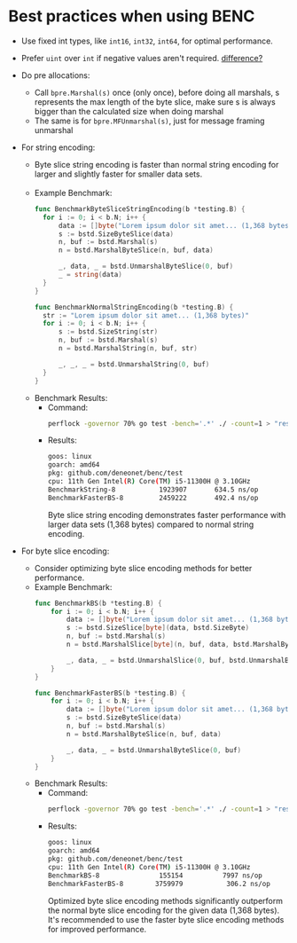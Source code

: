 # Best practices when using BENC

- Use fixed int types, like `int16`, `int32`, `int64`, for optimal performance.
- Prefer `uint` over `int` if negative values aren't required. [difference?](https://www.quora.com/Whats-the-difference-between-uint-and-int-in-golang)
- Do pre allocations:
  - Call ```bpre.Marshal(s)``` once (only once), before doing all marshals, s represents the max length of the byte slice, make sure s is always bigger than the calculated size when doing marshal
  - The same is for ```bpre.MFUnmarshal(s)```, just for message framing unmarshal

- For string encoding:
  - Byte slice string encoding is faster than normal string encoding for larger and slightly faster for smaller data sets.
  <br />

  - Example Benchmark:
      ```go
      func BenchmarkByteSliceStringEncoding(b *testing.B) {
        for i := 0; i < b.N; i++ {
			data := []byte("Lorem ipsum dolor sit amet... (1,368 bytes)")
			s := bstd.SizeByteSlice(data)
			n, buf := bstd.Marshal(s)
			n = bstd.MarshalByteSlice(n, buf, data)

			_, data, _ = bstd.UnmarshalByteSlice(0, buf)
			_ = string(data)
		}
      }

      func BenchmarkNormalStringEncoding(b *testing.B) {
        str := "Lorem ipsum dolor sit amet... (1,368 bytes)"
        for i := 0; i < b.N; i++ {
			s := bstd.SizeString(str)
			n, buf := bstd.Marshal(s)
			n = bstd.MarshalString(n, buf, str)

			_, _, _ = bstd.UnmarshalString(0, buf)
		}
      }
      ```
  - Benchmark Results:
    - Command:
      ```bash
      perflock -governor 70% go test -bench='.*' ./ -count=1 > "results.txt"
      ```
    - Results:
      ```bash
      goos: linux
      goarch: amd64
      pkg: github.com/deneonet/benc/test
      cpu: 11th Gen Intel(R) Core(TM) i5-11300H @ 3.10GHz
      BenchmarkString-8           1923907       634.5 ns/op
      BenchmarkFasterBS-8         2459222       492.4 ns/op
      ```
      Byte slice string encoding demonstrates faster performance with larger data sets (1,368 bytes) compared to normal string encoding.
  
- For byte slice encoding:
  - Consider optimizing byte slice encoding methods for better performance.
  - Example Benchmark:
    ```go
   	func BenchmarkBS(b *testing.B) {
		for i := 0; i < b.N; i++ {
			data := []byte("Lorem ipsum dolor sit amet... (1,368 bytes)")
			s := bstd.SizeSlice[byte](data, bstd.SizeByte)
			n, buf := bstd.Marshal(s)
			n = bstd.MarshalSlice[byte](n, buf, data, bstd.MarshalByte)

			_, data, _ = bstd.UnmarshalSlice(0, buf, bstd.UnmarshalByte)
		}
	}

	func BenchmarkFasterBS(b *testing.B) {
		for i := 0; i < b.N; i++ {
			data := []byte("Lorem ipsum dolor sit amet... (1,368 bytes)")
			s := bstd.SizeByteSlice(data)
			n, buf := bstd.Marshal(s)
			n = bstd.MarshalByteSlice(n, buf, data)

			_, data, _ = bstd.UnmarshalByteSlice(0, buf)
		}
	}
    ```
  - Benchmark Results:
    - Command:
      ```bash
      perflock -governor 70% go test -bench='.*' ./ -count=1 > "results.txt"
      ```
    - Results:
      ```bash
      goos: linux
      goarch: amd64
      pkg: github.com/deneonet/benc/test
      cpu: 11th Gen Intel(R) Core(TM) i5-11300H @ 3.10GHz
      BenchmarkBS-8          	  155154	      7997 ns/op
      BenchmarkFasterBS-8    	 3759979	       306.2 ns/op
      ```
      Optimized byte slice encoding methods significantly outperform the normal byte slice encoding for the given data (1,368 bytes).
      It's recommended to use the faster byte slice encoding methods for improved performance.

